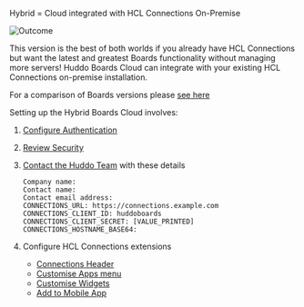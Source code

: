 Hybrid = Cloud integrated with HCL Connections On-Premise

![Outcome](../assets/connections/header.png)

This version is the best of both worlds if you already have HCL Connections but want the latest and greatest Boards functionality without managing more servers! Huddo Boards Cloud can integrate with your existing HCL Connections on-premise installation.

For a comparison of Boards versions please [see here](index.md)

Setting up the Hybrid Boards Cloud involves:

1.  [Configure Authentication](connections/auth-hybrid.md)

1.  [Review Security](connections/security.md)

1.  [Contact the Huddo Team](mailto:support@huddo.com?subject=Boards%20Hybrid%20Setup) with these details

        Company name:
        Contact name:
        Contact email address:
        CONNECTIONS_URL: https://connections.example.com
        CONNECTIONS_CLIENT_ID: huddoboards
        CONNECTIONS_CLIENT_SECRET: [VALUE_PRINTED]
        CONNECTIONS_HOSTNAME_BASE64:

1.  Configure HCL Connections extensions

    - [Connections Header](connections/header-hybrid.md)
    - [Customise Apps menu](connections/apps-menu/hybrid.md)
    - [Customise Widgets](connections/widgets-hybrid.md)
    - [Add to Mobile App](connections/mobile-app-hybrid.md)

